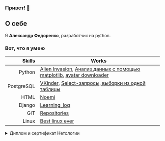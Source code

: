 ### Привет! 👋

## О себе
Я **Александр Федоренко**, разработчик на python.

### Вот, что я умею

| Skills |  Works       |
|-----:|---------------|
|Python|[Alien Invasion](https://github.com/Kai-s-cmd/Alien_Invasion), [Анализ данных с помощью matplotlib](https://github.com/Kai-s-cmd/work_with_matplotlib), [avatar downloader](https://github.com/Kai-s-cmd/final_python-s_work) |
|PostgreSQL|[VKinder](https://github.com/Kai-s-cmd/netology_diploma), [Select-запросы, выборки из одной таблицы](https://github.com/Kai-s-cmd/netology_select_request)|
|HTML|[Noemi](https://codepen.io/Kai-s-cmd/pen/bGKpOwm)|
|Django|[Learning_log](https://github.com/Kai-s-cmd/Learning_log)|
|GIT|[Repositories](https://github.com/Kai-s-cmd?tab=repositories)            |
|Linux|[Best linux ever](https://pop.system76.com/)         |
 
 

<details>
<summary>Диплом и сертификат Нетологии</summary>

 ![Python diploma](https://github.com/Kai-s-cmd/Kai-s-cmd/assets/93368311/edbd8491-749b-4105-b670-4a31ec1e67cc)
 
 
 ![certificate.pdf](https://github.com/Kai-s-cmd/Kai-s-cmd/files/11440412/certificate.pdf)


</details>








<!--
**Kai-s-cmd/Kai-s-cmd** is a ✨ _special_ ✨ repository because its `README.md` (this file) appears on your GitHub profile.

Here are some ideas to get you started:

- 🔭 I’m currently working on ...
- 🌱 I’m currently learning ...
- 👯 I’m looking to collaborate on ...
- 🤔 I’m looking for help with ...
- 💬 Ask me about ...
- 📫 How to reach me: ...
- 😄 Pronouns: ...
- ⚡ Fun fact: ...
-->
